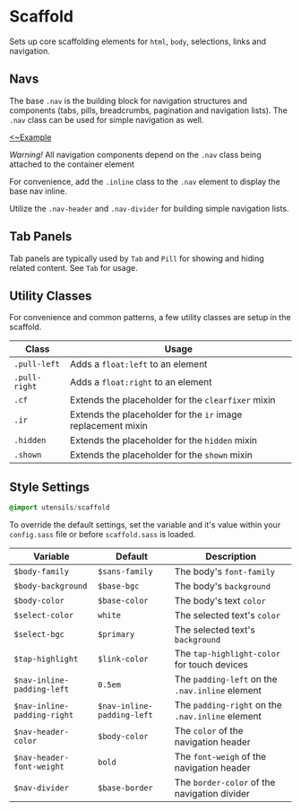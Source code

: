 # Scaffold
Sets up core scaffolding elements for `html`, `body`, selections, links
and navigation.


## Navs
The base `.nav` is the building block for navigation structures and
components (tabs, pills, breadcrumbs, pagination and navigation lists).
The `.nav` class can be used for simple navigation as well.

[<~Example](markup/scaffold_nav.html.haml)

_Warning!_ All navigation components depend on the `.nav` class being
attached to the container element

For convenience, add the `.inline` class to the `.nav` element to
display the base nav inline.

Utilize the `.nav-header` and `.nav-divider` for building simple
navigation lists.


## Tab Panels
Tab panels are typically used by `Tab` and `Pill` for showing and hiding
related content. See `Tab` for usage.


## Utility Classes
For convenience and common patterns, a few utility classes are setup in
the scaffold.

Class         | Usage
------------- | --------------------------
`.pull-left`  | Adds a `float:left` to an element
`.pull-right` | Adds a `float:right` to an element
`.cf`         | Extends the placeholder for the `clearfixer` mixin
`.ir`         | Extends the placeholder for the `ir` image replacement mixin
`.hidden`     | Extends the placeholder for the `hidden` mixin
`.shown`      | Extends the placeholder for the `shown` mixin


## Style Settings
```sass
@import utensils/scaffold
```

To override the default settings, set the variable and it's value
within your `config.sass` file or before `scaffold.sass` is loaded.

Variable                    | Default                    | Description
--------------------------- | -------------------------- | -------------------------------------------
`$body-family`              | `$sans-family`             | The body's `font-family`
`$body-background`          | `$base-bgc`                | The body's `background`
`$body-color`               | `$base-color`              | The body's text `color`
`$select-color`             | `white`                    | The selected text's `color`
`$select-bgc`               | `$primary`                 | The selected text's `background`
`$tap-highlight`            | `$link-color`              | The `tap-highlight-color` for touch devices
`$nav-inline-padding-left`  | `0.5em`                    | The `padding-left` on the `.nav.inline` element
`$nav-inline-padding-right` | `$nav-inline-padding-left` | The `padding-right` on the `.nav.inline` element
`$nav-header-color`         | `$body-color`              | The `color` of the navigation header
`$nav-header-font-weight`   | `bold`                     | The `font-weigh` of the navigation header
`$nav-divider`              | `$base-border`             | The `border-color` of the navigation divider

